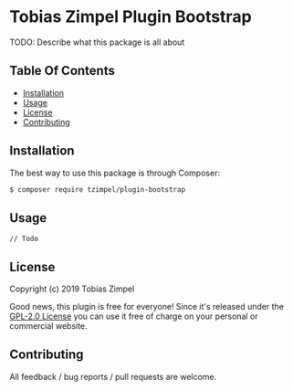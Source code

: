 # Tobias Zimpel Plugin Bootstrap

TODO: Describe what this package is all about

## Table Of Contents

* [Installation](#installation)
* [Usage](#usage)
* [License](#license)
* [Contributing](#contributing)

## Installation

The best way to use this package is through Composer:

```BASH
$ composer require tzimpel/plugin-bootstrap
```

## Usage

`// Todo`

## License

Copyright (c) 2019 Tobias Zimpel

Good news, this plugin is free for everyone! Since it's released under the [GPL-2.0 License](LICENSE) you can use it free of charge on your personal or commercial website.

## Contributing

All feedback / bug reports / pull requests are welcome.